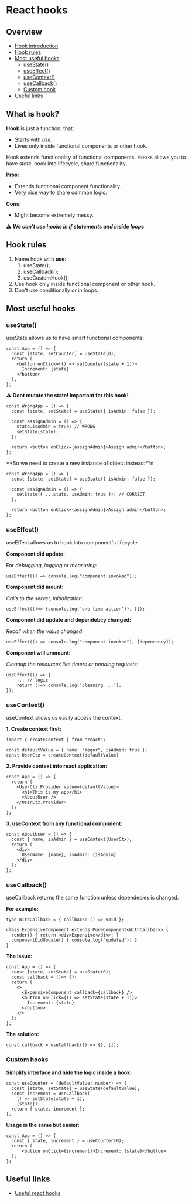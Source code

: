# React hooks

## Overview

- [Hook introduction](#what-is-hook)
- [Hook rules](#hook-rules)
- [Most useful hooks](#most-useful-hooks)
    - [useState()](#usestate)
    - [useEffect()](#useeffect)
    - [useContext()](#usecontext)
    - [useCallback()](#usecallback)
    - [Custom hook](#custom-hooks)
- [Useful links](#useful-links)

## What is hook?

**Hook** is just a function, that:
- Starts with *use*.
- Lives only inside functional components or other hook.

Hook extends functionality of functional components. Hooks allows you to have *state*, hook into lifecycle, share functionality.

**Pros:**
- Extends functional component functionality.
- Very nice way to share common logic.

**Cons:**
- Might become extremely messy.

⚠️ ***We can't use hooks in if statements and inside loops***

## Hook rules

1. Name hook with **use**:
    1. useState();
    2. useCallback();
    3. useCustomHook();
2. Use hook only inside functional component or other hook.
3. Don't use conditionally or in loops.

## Most useful hooks

### useState()

useState allows us to have smart functional components:

```tsx
const App = () => {
  const [state, setCounter] = useState(0);
  return (
    <button onClick={() => setCounter(state + 1)}>
      Increment: {state}
    </button>
  );
};
```
⚠️ **Dont mutate the state! Important for this hook!**

```tsx
const WrongApp = () => {
  const [state, setState] = useState({ isAdmin: false });
 
  const assignAdmin = () => {
    state.isAdmin = true; // WRONG
    setState(state);
  };
 
  return <button onClick={assignAdmin}>Assign admin</button>;
};
```

**So we need to create a new instance of object instead:**n

```tsx
const WrongApp = () => {
  const [state, setState] = useState({ isAdmin: false });
 
  const assignAdmin = () => {
    setState({ ...state, isAdmin: true }); // CORRECT
  };
 
  return <button onClick={assignAdmin}>Assign admin</button>;
};
```

### useEffect()

useEffect allows us to hook into component's lifecycle.

**Component did update:**

For *debugging*, *logging* or *measuring*:

```tsx
useEffect(() => console.log("component invoked"));
```

**Component did mount:**

*Calls to the server, initialization*:

```tsx
useEffect(()=> {console.log('one time action')}, []);
```

**Component did update and dependebcy changed:**

*Recall when the value changed*:

```tsx
useEffect(() => console.log("component invoked"), [dependency]);
```

**Component will unmount:**

*Cleanup the resources like timers or pending requests*:

```tsx
useEffect(() => {
    ... // logic
    return ()=> console.log('cleaning ...');
});
```

### useContext()

useContext allows us easily access the context.

**1. Create context first:**

```tsx
import { createContext } from "react";
 
const defaultValue = { name: "Yegor", isAdmin: true };
const UserCtx = createContext(defaultValue)
```

**2. Provide context into react application:**

```tsx
const App = () => {
  return (
    <UserCtx.Provider value={defaultValue}>
      <h1>This is my app</h1>
      <AboutUser />
    </UserCtx.Provider>
  );
};
```

**3. useContext from any functional component:**

```tsx
const AboutUser = () => {
  const { name, isAdmin } = useContext(UserCtx);
  return (
    <div>
      UserName: {name}, isAdmin: {isAdmin}
    </div>
  );
};
```

### useCallback()

useCallback returns the same function unless dependecies is changed.

**For example:**

```tsx
type WithCallback = { callback: () => void };
 
class ExpensiveComponent extends PureComponent<WithCallback> {
  render() { return <div>Expensive</div>; }
  componentDidUpdate() { console.log("updated"); }
}
```

**The issue:**

```tsx
const App = () => {
  const [state, setState] = useState(0);
  const callback = ()=> {};
  return (
    <>
      <ExpensiveComponent callback={callback} />
      <button onClick={() => setState(state + 1)}>
        Increment: {state}
      </button>
    </>
  );
};
```

**The solution:**

```tsx
const callback = useCallback(() => {}, []);
```

### Custom hooks

**Simplify interface and hide the logic inside a hook:**

```tsx
const useCounter = (defaultValue: number) => {
  const [state, setState] = useState(defaultValue);
  const increment = useCallback(
    () => setState(state + 1), 
    [state]);
  return { state, increment };
};
```

**Usage is the same but easier:**

```tsx
const App = () => {
  const { state, increment } = useCounter(0);
  return (
      <button onClick={increment}>Increment: {state}</button>
  );
};
```

## Useful links

- [Useful react hooks](https://www.smashingmagazine.com/2021/11/useful-react-hooks/)